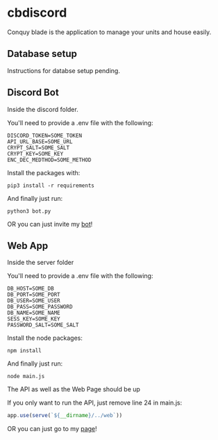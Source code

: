 # cbdiscord

Conquy blade is the application to manage your units and house easily.

## Database setup

Instructions for databse setup pending.

## Discord Bot
Inside the discord folder.

You'll need to provide a .env file with the following:
```
DISCORD_TOKEN=SOME_TOKEN
API_URL_BASE=SOME_URL
CRYPT_SALT=SOME_SALT
CRYPT_KEY=SOME_KEY
ENC_DEC_MEDTHOD=SOME_METHOD
```

Install the packages with:
```
pip3 install -r requirements
```

And finally just run:
```
python3 bot.py
```

OR you can just invite my [bot](https://discord.com/oauth2/authorize?client_id=534070031747776534&scope=bot&permissions=36895808)!

## Web App
Inside the server folder

You'll need to provide a .env file with the following:
```
DB_HOST=SOME_DB
DB_PORT=SOME_PORT
DB_USER=SOME_USER
DB_PASS=SOME_PASSWORD
DB_NAME=SOME_NAME
SESS_KEY=SOME_KEY
PASSWORD_SALT=SOME_SALT
```

Install the node packages:
```
npm install
```

And finally just run:
```
node main.js
```
The API as well as the Web Page should be up

If you only want to run the API, just remove line 24 in main.js:
```js
app.use(serve(`${__dirname}/../web`))
```

OR you can just go to my [page](http://34.86.43.193/)!